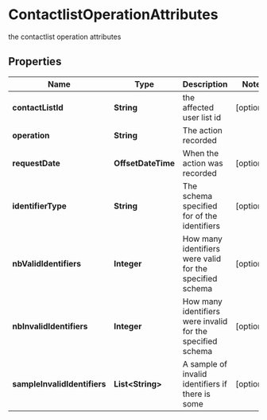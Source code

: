 

# ContactlistOperationAttributes

the contactlist operation attributes

## Properties

| Name | Type | Description | Notes |
|------------ | ------------- | ------------- | -------------|
|**contactListId** | **String** | the affected user list id |  [optional] |
|**operation** | **String** | The action recorded |  |
|**requestDate** | **OffsetDateTime** | When the action was recorded |  [optional] |
|**identifierType** | **String** | The schema specified for of the identifiers |  [optional] |
|**nbValidIdentifiers** | **Integer** | How many identifiers were valid for the specified schema |  [optional] |
|**nbInvalidIdentifiers** | **Integer** | How many identifiers were invalid for the specified schema |  [optional] |
|**sampleInvalidIdentifiers** | **List&lt;String&gt;** | A sample of invalid identifiers if there is some |  [optional] |



